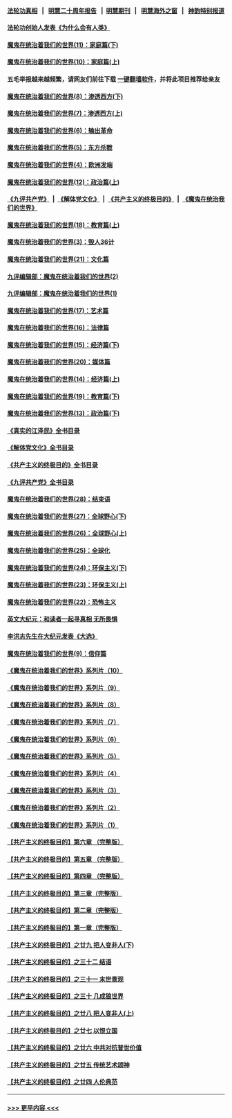#### [法轮功真相](https://github.com/gfw-breaker/truth/blob/master/README.md?t=0) &nbsp;&nbsp;|&nbsp;&nbsp; [明慧二十周年报告](https://github.com/gfw-breaker/mh-reports/blob/master/README.md?t=0) &nbsp;&nbsp;|&nbsp;&nbsp;[明慧期刊](https://github.com/gfw-breaker/mh-qikan) &nbsp;&nbsp;|&nbsp;&nbsp; [明慧海外之窗](https://github.com/gfw-breaker/mh-news/blob/master/README.md?t=0) &nbsp;&nbsp;|&nbsp;&nbsp; [神韵特别报道](https://github.com/gfw-breaker/mh-news/blob/master/shenyun.md?t=0)
#### [法轮功创始人发表《为什么会有人类》](../pages/nsc422/n13912117.md?t=03082143) 
#### [魔鬼在统治着我们的世界(11)：家庭篇(下)](../pages/nsc422/n10440961.md?t=03082143) 
#### [魔鬼在统治着我们的世界(10)：家庭篇(上)](../pages/nsc422/n10435448.md?t=03082143) 
#### 五毛举报越来越频繁，请网友们前往下载 [一键翻墙软件](https://github.com/gfw-breaker/ssr-accounts)，并将此项目推荐给亲友
#### [魔鬼在统治着我们的世界(8)：渗透西方(下)](../pages/nsc422/n10429603.md?t=03082143) 
#### [魔鬼在统治着我们的世界(7)：渗透西方(上)](../pages/nsc422/n10426013.md?t=03082143) 
#### [魔鬼在统治着我们的世界(6)：输出革命](../pages/nsc422/n10421536.md?t=03082143) 
#### [魔鬼在统治着我们的世界(5)：东方杀戮](../pages/nsc422/n10417707.md?t=03082143) 
#### [魔鬼在统治着我们的世界(4)：欧洲发端](../pages/nsc422/n10414890.md?t=03082143) 
#### [魔鬼在统治着我们的世界(12)：政治篇(上)](../pages/nsc422/n10444576.md?t=03082143) 
#### [《九评共产党》](https://github.com/begood0513/9ping.md/blob/master/README.md) &nbsp;|&nbsp; [《解体党文化》](../../../../jtdwh.md/blob/master/README.md)  &nbsp;|&nbsp; [《共产主义的终极目的》](../../../../gczydzjmd.md/blob/master/README.md) &nbsp;|&nbsp; [《魔鬼在统治我们的世界》](../../../../mgztzwmdsj.md/blob/master/README.md) 
#### [魔鬼在统治着我们的世界(18)：教育篇(上)](../pages/nsc422/n10526970.md?t=03082143) 
#### [魔鬼在统治着我们的世界(3)：毁人36计](../pages/nsc422/n10411583.md?t=03082143) 
#### [魔鬼在统治着我们的世界(21)：文化篇](../pages/nsc422/n10597706.md?t=03082143) 
#### [九评编辑部：魔鬼在统治着我们的世界(2)](../pages/nsc422/n10410036.md?t=03082143) 
#### [九评编辑部：魔鬼在统治着我们的世界(1)](../pages/nsc422/n10406825.md?t=03082143) 
#### [魔鬼在统治着我们的世界(17)：艺术篇](../pages/nsc422/n10499093.md?t=03082143) 
#### [魔鬼在统治着我们的世界(16)：法律篇](../pages/nsc422/n10485969.md?t=03082143) 
#### [魔鬼在统治着我们的世界(15)：经济篇(下)](../pages/nsc422/n10469975.md?t=03082143) 
#### [魔鬼在统治着我们的世界(20)：媒体篇](../pages/nsc422/n10586579.md?t=03082143) 
#### [魔鬼在统治着我们的世界(14)：经济篇(上)](../pages/nsc422/n10457370.md?t=03082143) 
#### [魔鬼在统治着我们的世界(19)：教育篇(下)](../pages/nsc422/n10564808.md?t=03082143) 
#### [魔鬼在统治着我们的世界(13)：政治篇(下)](../pages/nsc422/n10448270.md?t=03082143) 
#### [《真实的江泽民》全书目录](../pages/nsc422/n13721399.md?t=03082143) 
#### [《解体党文化》全书目录](../pages/nsc422/n13721157.md?t=03082143) 
#### [《共产主义的终极目的》全书目录](../pages/nsc422/n13721048.md?t=03082143) 
#### [《九评共产党》全书目录](../pages/nsc422/n13708085.md?t=03082143) 
#### [魔鬼在统治着我们的世界(28)：结束语](../pages/nsc422/n10936246.md?t=03082143) 
#### [魔鬼在统治着我们的世界(27)：全球野心(下)](../pages/nsc422/n10928319.md?t=03082143) 
#### [魔鬼在统治着我们的世界(26)：全球野心(上)](../pages/nsc422/n10900318.md?t=03082143) 
#### [魔鬼在统治着我们的世界(25)：全球化](../pages/nsc422/n10788205.md?t=03082143) 
#### [魔鬼在统治着我们的世界(24)：环保主义(下)](../pages/nsc422/n10695307.md?t=03082143) 
#### [魔鬼在统治着我们的世界(23)：环保主义(上)](../pages/nsc422/n10688613.md?t=03082143) 
#### [魔鬼在统治着我们的世界(22)：恐怖主义](../pages/nsc422/n10614727.md?t=03082143) 
#### [英文大纪元：和读者一起寻真相 无所畏惧](../pages/nsc422/n12542027.md?t=03082143) 
#### [李洪志先生在大纪元发表《大选》](../pages/nsc422/n12534746.md?t=03082143) 
#### [魔鬼在统治着我们的世界(9)：信仰篇](../pages/nsc422/n10432159.md?t=03082143) 
#### [《魔鬼在统治着我们的世界》系列片（10）](../pages/nsc422/n12292670.md?t=03082143) 
#### [《魔鬼在统治着我们的世界》系列片（9）](../pages/nsc422/n12290859.md?t=03082143) 
#### [《魔鬼在统治着我们的世界》系列片（8）](../pages/nsc422/n12287445.md?t=03082143) 
#### [《魔鬼在统治着我们的世界》系列片（7）](../pages/nsc422/n12283425.md?t=03082143) 
#### [《魔鬼在统治着我们的世界》系列片（6）](../pages/nsc422/n12282314.md?t=03082143) 
#### [《魔鬼在统治着我们的世界》系列片（5）](../pages/nsc422/n12281419.md?t=03082143) 
#### [《魔鬼在统治着我们的世界》系列片（4）](../pages/nsc422/n12274024.md?t=03082143) 
#### [《魔鬼在统治着我们的世界》系列片（3）](../pages/nsc422/n12271322.md?t=03082143) 
#### [《魔鬼在统治着我们的世界》系列片（2）](../pages/nsc422/n12269049.md?t=03082143) 
#### [《魔鬼在统治着我们的世界》系列片（1）](../pages/nsc422/n12267575.md?t=03082143) 
#### [【共产主义的终极目的】第六章 （完整版）](../pages/nsc422/n11428913.md?t=03082143) 
#### [【共产主义的终极目的】第五章 （完整版）](../pages/nsc422/n11428912.md?t=03082143) 
#### [【共产主义的终极目的】第四章 （完整版）](../pages/nsc422/n11428907.md?t=03082143) 
#### [【共产主义的终极目的】第三章（完整版）](../pages/nsc422/n11428848.md?t=03082143) 
#### [【共产主义的终极目的】第二章（完整版）](../pages/nsc422/n11428831.md?t=03082143) 
#### [【共产主义的终极目的】第一章（完整版）](../pages/nsc422/n11417651.md?t=03082143) 
#### [【共产主义的终极目的】之廿九 把人变非人(下)](../pages/nsc422/n11344140.md?t=03082143) 
#### [【共产主义的终极目的】之三十二 结语](../pages/nsc422/n11360535.md?t=03082143) 
#### [【共产主义的终极目的】之三十一 末世景观](../pages/nsc422/n11351129.md?t=03082143) 
#### [【共产主义的终极目的】之三十 几成狼世界](../pages/nsc422/n11348280.md?t=03082143) 
#### [【共产主义的终极目的】之廿八 把人变非人(上)](../pages/nsc422/n11340492.md?t=03082143) 
#### [【共产主义的终极目的】之廿七 以恨立国](../pages/nsc422/n11336944.md?t=03082143) 
#### [【共产主义的终极目的】之廿六 中共对抗普世价值](../pages/nsc422/n11324785.md?t=03082143) 
#### [【共产主义的终极目的】之廿五 传统艺术颂神](../pages/nsc422/n11296396.md?t=03082143) 
#### [【共产主义的终极目的】之廿四 人伦典范](../pages/nsc422/n11296397.md?t=03082143) 

----
#### [ >>> 更早内容 <<< ](../indexes/nsc422-earlier.md)
